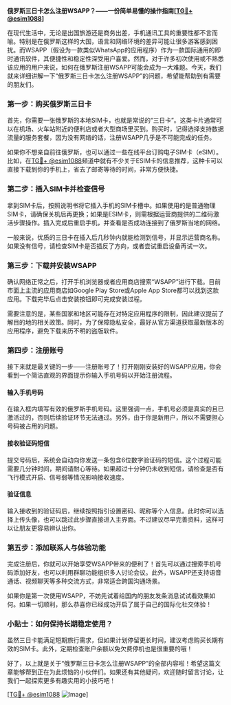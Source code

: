 **俄罗斯三日卡怎么注册WSAPP？——一份简单易懂的操作指南[[TG💪+ @esim1088](https://t.me/s/esim1088)]**

在现代生活中，无论是出国旅游还是商务出差，手机通讯工具的重要性都不言而喻。特别是在俄罗斯这样的大国，语言和网络环境的差异可能让很多游客感到困扰。而WSAPP（假设为一款类似WhatsApp的应用程序）作为一款国际通用的即时通讯软件，其便捷性和稳定性深受用户喜爱。然而，对于许多初次使用或不熟悉该应用的用户来说，如何在俄罗斯注册WSAPP可能会成为一大难题。今天，我们就来详细讲解一下“俄罗斯三日卡怎么注册WSAPP”的问题，希望能帮助到有需要的朋友们。

### **第一步：购买俄罗斯三日卡**
首先，你需要一张俄罗斯的本地SIM卡，也就是常说的“三日卡”。这类卡片通常可以在机场、火车站附近的便利店或者大型商场里买到。购买时，记得选择支持数据流量的服务套餐，因为没有网络的话，注册WSAPP几乎是不可能完成的任务。

如果你不想亲自前往俄罗斯，也可以通过一些在线平台订购电子SIM卡（eSIM）。比如，在[TG💪+ @esim1088](https://t.me/s/esim1088)频道中就有不少关于ESIM卡的信息推荐，这种卡可以直接下载到你的手机上，省去了邮寄等待的时间，非常方便快捷。

### **第二步：插入SIM卡并检查信号**
拿到SIM卡后，按照说明书将它插入手机的SIM卡槽中。如果使用的是普通物理SIM卡，请确保关机后再更换；如果是ESIM卡，则需根据运营商提供的二维码激活步骤操作。插入完成后重启手机，并查看是否成功连接到了俄罗斯当地的网络。

一般来说，优质的三日卡在插入后几秒钟内就能检测到信号，并显示运营商名称。如果没有信号，请检查SIM卡是否插反了方向，或者尝试重启设备再试一次。

### **第三步：下载并安装WSAPP**
确认网络正常之后，打开手机浏览器或者应用商店搜索“WSAPP”进行下载。目前市面上主流的应用商店如Google Play Store或Apple App Store都可以找到这款应用。下载完毕后点击安装按钮即可完成安装过程。

需要注意的是，某些国家和地区可能存在对特定应用程序的限制，因此建议提前了解目的地的相关政策。同时，为了保障隐私安全，最好从官方渠道获取最新版本的应用程序，避免下载来历不明的盗版软件。

### **第四步：注册账号**
接下来就是最关键的一步——注册账号了！打开刚刚安装好的WSAPP应用，你会看到一个简洁直观的界面提示你输入手机号码以开始注册流程。

#### 输入手机号码
在输入框内填写有效的俄罗斯手机号码。这里强调一点，手机号必须是真实的且已激活过的，否则后续验证环节无法通过。另外，由于你是新用户，所以不需要担心号码被占用的问题。

#### 接收验证码短信
提交号码后，系统会自动向你发送一条包含6位数字验证码的短信。这个过程可能需要几分钟时间，期间请耐心等待。如果超过十分钟仍未收到短信，请检查是否有飞行模式开启、信号弱等情况影响接收速度。

#### 验证信息
输入接收到的验证码后，继续按照指引设置密码、昵称等个人信息。此时你可以选择上传头像，也可以跳过此步骤直接进入主界面。不过建议尽早完善资料，这样可以让朋友更容易辨认出你。

### **第五步：添加联系人与体验功能**
完成注册后，你就可以开始享受WSAPP带来的便利了！首先可以通过搜索手机号码添加好友，也可以利用群聊功能组织多人讨论会议。此外，WSAPP还支持语音通话、视频聊天等多种交流方式，非常适合跨国沟通场景。

如果你是第一次使用WSAPP，不妨先试着给国内的朋友发条消息试试看效果如何。如果一切顺利，那么恭喜你已经成功开启了属于自己的国际化社交体验！

### **小贴士：如何保持长期稳定使用？**
虽然三日卡能满足短期旅行需求，但如果计划停留更长时间，建议考虑购买长期有效的SIM卡。此外，定期检查账户余额以免欠费停机也是很重要的哦！

好了，以上就是关于“俄罗斯三日卡怎么注册WSAPP”的全部内容啦！希望这篇文章能够帮到正在为此烦恼的小伙伴们。如果还有其他疑问，欢迎随时留言讨论，让我们一起探索更多有趣实用的小技巧吧！

[[TG💪+ @esim1088](https://t.me/s/esim1088) ![Image](https://i.postimg.cc/4NQfJmqS/Snipaste-2025-05-13-00-14-12.png)]